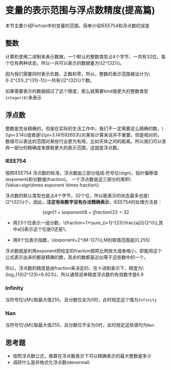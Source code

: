 # 变量的表示范围与浮点数精度(提高篇)

本节主要介绍Fortran中的变量的范围，简单介绍IEEE754和浮点数的误差

## 整数

计算机使用二进制来表示数据，一个默认的整数类型占4个字节，一共有32位，每个位有两种状态，所以一共可以表示的数据量为\\(2^{32}\\)。

因为我们需要同时表示负数、正数和零，所以，整数的表示范围被设计为\\([-2^{31},2^{31}-1]\\)一共有\\(2^{32}\\)个数。

如果需要表示的数据超过了这个限度，那么就需要kind值更大的整数类型`integer(8)`来表示

## 浮点数

整数是完全精确的，但是在实际的生活工作中，我们不一定需要这么精确的数，\\(\pi=3.14\\)或者是\\(\pi=3.141592653\\)对某些计算来说并不重要。但是相对的，数值可以表达的范围对某些行业更为有用，比如天体之间的距离。所以我们可以舍弃一部分的精确度来换取更大的表示范围，这就是浮点数。

### IEEE754
按照IEEE754 浮点数的标准，浮点数由三部分组成:符号位(sign)，指针偏移值(exponent)和分数值(fraction)。 一个浮点数是这三部分的乘积\\(Value=sign\times exponent \times fraction\\)

浮点数的默认类型也是占4个字节，32个位，所以能表示的状态最多也是\\(2^{32}\\)个，因此，**注定有些数字没有办法精确表示**，IEEE754的处理方法是：

$$(sign)1+(exponent)8+(fraction)23=32$$

- 用23个位表示一组分数，\\(fraction=1+\sum_{i=1}^{23}\frac{a[i]}{2^i}\\),其中a[i]表示这个位是0还是1。

- 用8个位表示指数，\\(exponent=2^{M-127}\\),M的取值范围是[0,255]

浮点数就是利用exponent把给定的fraction按照比例放大或者缩小。即能用这个公式表示出来的都是精确的数，其余的数都是近似等于这些数中的一个。

所以，浮点数的精度是由fraction来决定的，在十进制表示下，精度为\\(log_{10}2^{23}=6.923\\)，所以通常说单精度浮点数的有效数字是6.9

### Infinity

当符号位\\(M\\)取最大值255，且分数位全为0时，此时规定这个值为`Infinity`

### Nan

当符号位\\(M\\)取最大值255，且分数位不全为0时，此时规定这些值均为`Nan`

## 思考题

- 按照浮点数公式，推算在浮点数表示下可以精确表示的最大整数是多少
- 调研什么是非格式化浮点数(denormal)
